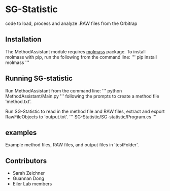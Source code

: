 # SG-Statistic
code to load, process and analyze .RAW files from the Orbitrap


## Installation

The MethodAssistant module requires [molmass](https://pypi.org/project/molmass/) package. To install molmass with pip, run the following from the command line:
'''
pip install molmass
'''

## Running SG-statistic
Run MethodAssistant from the command line:
'''
python MethodAssistant/Main.py
'''
following the prompts to create a method file 'method.txt'.

Run SG-Statistic to read in the method file and RAW files, extract and export RawFileObjects to 'output.txt'.
'''
SG-Statistic/SG-statistic/Program.cs
'''

## examples

Example method files, RAW files, and output files in 'testFolder'.


## Contributors
* Sarah Zeichner
* Guannan Dong
* Eiler Lab members

